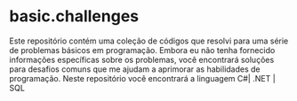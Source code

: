 # basic.challenges
Este repositório contém uma coleção de códigos que resolvi para uma série de problemas básicos em programação. Embora eu não tenha fornecido informações específicas sobre os problemas, você encontrará soluções para desafios comuns que me ajudam a aprimorar as habilidades de programação. Neste repositório você encontrará a linguagem C#| .NET | SQL 
